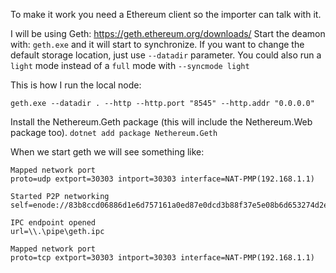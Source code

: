 
To make it work you need a Ethereum client so the importer can talk with it. 

I will be using Geth: https://geth.ethereum.org/downloads/
Start the deamon with: `geth.exe` and it will start to synchronize. If you want to change the default storage location, just use `--datadir` parameter. You could also run a `light` mode instead of a `full` mode with `--syncmode light`

This is how I run the local node:
```
geth.exe --datadir . --http --http.port "8545" --http.addr "0.0.0.0"
```


Install the Nethereum.Geth package (this will include the Nethereum.Web package too).
`dotnet add package Nethereum.Geth`

When we start geth we will see something like:
```
Mapped network port                      
proto=udp extport=30303 intport=30303 interface=NAT-PMP(192.168.1.1)

Started P2P networking                   
self=enode://83b8ccd06886d1e6d757161a0ed87e0dcd3b88f37e5e08b6d653274d2e7e2da1415eae5000a651ea98012e709e283772719437539b4ed801547edc808f1a6773@192.168.0.180:30303

IPC endpoint opened                      
url=\\.\pipe\geth.ipc

Mapped network port                      
proto=tcp extport=30303 intport=30303 interface=NAT-PMP(192.168.1.1)
```

